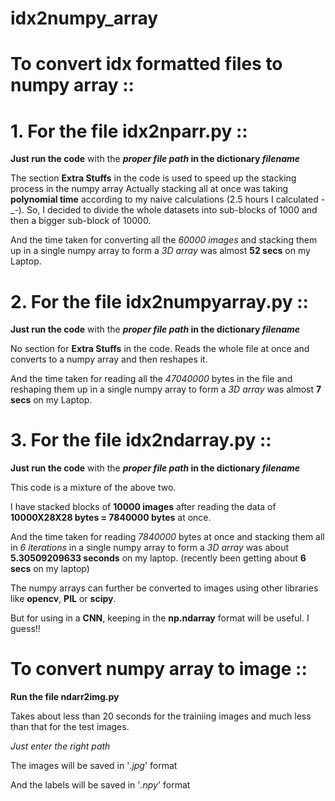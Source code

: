 # idx2numpy_array

# **To convert idx formatted files to numpy array ::**

# 1. For the file **idx2nparr.py** ::

**Just run the code** with the **_proper file path_ in the dictionary _filename_**

The section **Extra Stuffs** in the code is used to speed up the stacking process in the numpy array
Actually stacking all at once was taking **polynomial time** according to my naive calculations (2.5 hours I calculated -_-). So, I decided to divide the whole datasets into sub-blocks of 1000 and then a bigger sub-block of 10000.

And the time taken for converting all the _60000 images_ and stacking them up in a single numpy array to form a _3D array_ was almost **52 secs** on my Laptop.

# 2. For the file **idx2numpyarray.py** ::

**Just run the code** with the **_proper file path_ in the dictionary _filename_**

No section for **Extra Stuffs** in the code.
Reads the whole file at once and converts to a numpy array and then reshapes it.

And the time taken for reading all the _47040000_ bytes in the file and reshaping them up in a single numpy array to form a _3D array_ was almost **7 secs** on my Laptop.

# 3. For the file **idx2ndarray.py** ::

**Just run the code** with the **_proper file path_ in the dictionary _filename_**

This code is a mixture of the above two.

I have stacked blocks of **10000 images** after reading the data of **10000X28X28 bytes = 7840000 bytes** at once.

And the time taken for reading _7840000_ bytes at once and stacking them all in _6 iterations_ in a single numpy array to form a _3D array_ was about **5.30509209633 seconds** on my laptop.
(recently been getting about **6 secs** on my laptop)

The numpy arrays can further be converted to images using other libraries like **opencv**, **PIL** or **scipy**.

But for using in a **CNN**, keeping in the **np.ndarray** format will be useful. I guess!!

# **To convert numpy array to image ::**

**Run the file ndarr2img.py**

Takes about less than 20 seconds for the trainiing images and much less than that for the test images.

_Just enter the right path_

The images will be saved in '_.jpg_' format

And the labels will be saved in '_.npy_' format
